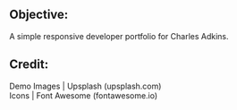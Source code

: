## Objective:
A simple responsive developer portfolio for Charles Adkins.

## Credit:
Demo Images | Upsplash (upsplash.com)  
Icons | Font Awesome (fontawesome.io)  